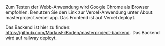 Zum Testen der Webb-Anwendung wird Google Chrome als Browser empfohlen. Benutzen Sie den Link zur Vercel-Anwendung unter About: masterproject.vercel.app. Das Frontend ist auf Vercel deployt. 

Das Backend ist hier zu finden: https://github.com/MarkusFrBoden/masterproject-backend. Das Backend wird auf railway deployt.
